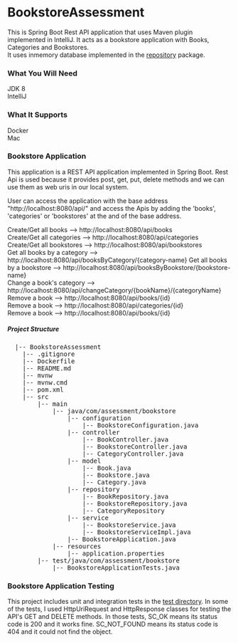 # BookstoreAssessment
This is Spring Boot Rest API application that uses Maven plugin implemented in IntelliJ. 
It acts as a bookstore application with Books, Categories and Bookstores.  
It uses inmemory database implemented in the [repository](https://github.com/hilal-demir/BookstoreAssessment/tree/master/src/main/java/com/assessment/bookstore/repository) package.

### What You Will Need
JDK 8  
IntelliJ

### What It Supports
Docker  
Mac

### Bookstore Application
This application is a REST API application implemented in Spring Boot. 
Rest Api is used because it provides post, get, put, delete methods and
we can use them as web uris in our local system. 
  
User can access the application with the base address "http://localhost:8080/api/" and access the 
Apis by adding the 'books', 'categories' or 'bookstores' at the and of the base address.  

Create/Get all books --> http://localhost:8080/api/books  
Create/Get all categories --> http://localhost:8080/api/categories  
Create/Get all bookstores --> http://localhost:8080/api/bookstores  
Get all books by a category --> http://localhost:8080/api/booksByCategory/{category-name}
Get all books by a bookstore --> http://localhost:8080/api/booksByBookstore/{bookstore-name}  
Change a book's category --> http://localhost:8080/api/changeCategory/{bookName}/{categoryName}  
Remove a book --> http://localhost:8080/api/books/{id}  
Remove a book --> http://localhost:8080/api/categories/{id}  
Remove a book --> http://localhost:8080/api/books/{id}

##### Project Structure
<pre>
  |-- BookstoreAssessment
    |-- .gitignore
    |-- Dockerfile
    |-- README.md
    |-- mvnw
    |-- mvnw.cmd
    |-- pom.xml
    |-- src
        |-- main
            |-- java/com/assessment/bookstore
                |-- configuration
                    |-- BookstoreConfiguration.java
                |-- controller
                    |-- BookController.java
                    |-- BookstoreController.java
                    |-- CategoryController.java
                |-- model
                    |-- Book.java
                    |-- Bookstore.java
                    |-- Category.java
                |-- repository
                    |-- BookRepository.java
                    |-- BookstoreRepository.java
                    |-- CategoryRepository
                |-- service
                    |-- BookstoreService.java
                    |-- BookstoreServiceImpl.java
                |-- BookstoreApplication.java
            |-- resources
                |-- application.properties
        |-- test/java/com/assessment/bookstore
            |-- BookstoreApplicationTests.java
</pre>

### Bookstore Application Testing
This project includes unit and integration tests in the [test directory](https://github.com/hilal-demir/BookstoreAssessment/tree/master/src/test/java/com/assessment/bookstore).
In some of the tests, I used HttpUriRequest and HttpResponse classes for testing the API's
GET and DELETE methods. In those tests, SC_OK means its status code is 200 and it works fine. 
SC_NOT_FOUND means its status code is 404 and it could not find the object.